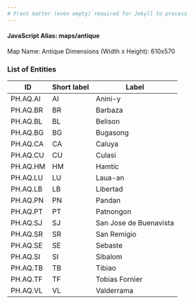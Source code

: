 ```yaml
---
# Front matter (even empty) required for Jekyll to process
---
```


#### JavaScript Alias: maps/antique

Map Name: Antique
Dimensions (Width x Height): 610x570





### List of Entities

ID | Short label | Label
---|---|---|
PH.AQ.AI | AI | Anini-y
PH.AQ.BR | BR | Barbaza
PH.AQ.BL | BL | Belison
PH.AQ.BG | BG | Bugasong
PH.AQ.CA | CA | Caluya
PH.AQ.CU | CU | Culasi
PH.AQ.HM | HM | Hamtic
PH.AQ.LU | LU | Laua-an
PH.AQ.LB | LB | Libertad
PH.AQ.PN | PN | Pandan
PH.AQ.PT | PT | Patnongon
PH.AQ.SJ | SJ | San Jose de Buenavista
PH.AQ.SR | SR | San Remigio
PH.AQ.SE | SE | Sebaste
PH.AQ.SI | SI | Sibalom
PH.AQ.TB | TB | Tibiao
PH.AQ.TF | TF | Tobias Fornier
PH.AQ.VL | VL | Valderrama